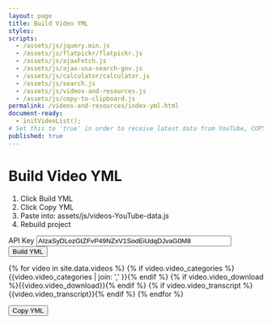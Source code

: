 ```yaml
---
layout: page
title: Build Video YML
styles:
scripts:
  - /assets/js/jquery.min.js
  - /assets/js/flatpickr/flatpickr.js
  - /assets/js/ajaxFetch.js
  - /assets/js/ajax-usa-search-gov.js
  - /assets/js/calculator/calculator.js
  - /assets/js/search.js
  - /assets/js/videos-and-resources.js
  - /assets/js/copy-to-clipboard.js
permalink: /videos-and-resources/index-yml.html
document-ready:
  - initVideoList();
# Set this to 'true' in order to receive latest data from YouTube, COPY data, and then set back to 'false'
published: true
---
```



<!-- key 2020-04-01 value="AIzaSyDLozGtZFvP49NZxV1SodEiUdqDJvaG0M8" -->

# Build Video YML

1. Click Build YML
2. Click Copy YML
3. Paste into: assets/js/videos-YouTube-data.js
4. Rebuild project

<div class="usa-grid">
<div class="usa-width-one-whole">

<label for="API-KEY">API Key</label>
<input id="API-KEY" size="45" value="AIzaSyDLozGtZFvP49NZxV1SodEiUdqDJvaG0M8"><button id="API-button" onClick="buildYML('API-KEY', 'yml-file');">Build YML</button>

<div class="hide">
{% for video in site.data.videos %}<span class="vid-name" id="{{video.video_id}}"></span>
{% if video.video_categories %}<span id="{{video.video_id}}-categories">{{video.video_categories | join: ',' }}</span>{% endif %}
{% if video.video_download %}<span id="{{video.video_id}}-download">{{video.video_download}}</span>{% endif %}
{% if video.video_transcript %}<span id="{{video.video_id}}-transcript">{{video.video_transcript}}</span>{% endif %}
{% endfor %}
</div>

<button id="yml-file-button" onClick="copyDivToClipboard('yml-file');">Copy YML</button>
<div id='yml-file' class='copy-yml'></div>
</div>
</div>
